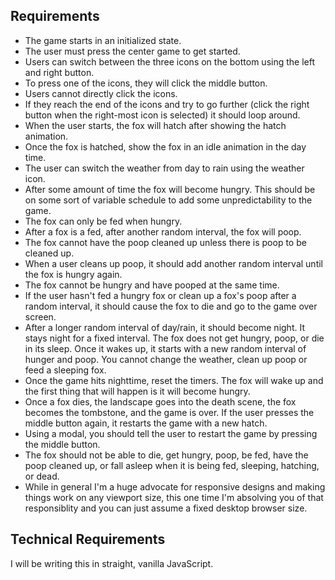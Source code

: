 ## **Requirements**
* The game starts in an initialized state.<br>
* The user must press the center game to get started.<br>
* Users can switch between the three icons on the bottom using the left and right button.<br>
* To press one of the icons, they will click the middle button.<br>
* Users cannot directly click the icons.<br>
* If they reach the end of the icons and try to go further (click the right button when the right-most icon is selected) it should loop around.<br>
* When the user starts, the fox will hatch after showing the hatch animation.<br>
* Once the fox is hatched, show the fox in an idle animation in the day time.<br>
* The user can switch the weather from day to rain using the weather icon.<br>
* After some amount of time the fox will become hungry. This should be on some sort of variable schedule to add some unpredictability to the game.<br>
* The fox can only be fed when hungry.<br>
* After a fox is a fed, after another random interval, the fox will poop.<br>
* The fox cannot have the poop cleaned up unless there is poop to be cleaned up.<br>
* When a user cleans up poop, it should add another random interval until the fox is hungry again.<br>
* The fox cannot be hungry and have pooped at the same time.<br>
* If the user hasn't fed a hungry fox or clean up a fox's poop after a random interval, it should cause the fox to die and go to the game over screen.<br>
* After a longer random interval of day/rain, it should become night. It stays night for a fixed interval. The fox does not get hungry, poop, or die in its sleep. Once it wakes up, it starts with a new random interval of hunger and poop. You cannot change the weather, clean up poop or feed a sleeping fox.<br>
* Once the game hits nighttime, reset the timers. The fox will wake up and the first thing that will happen is it will become hungry.<br>
* Once a fox dies, the landscape goes into the death scene, the fox becomes the tombstone, and the game is over. If the user presses the middle button again, it restarts the game with a new hatch.<br>
* Using a modal, you should tell the user to restart the game by pressing the middle button.<br>
* The fox should not be able to die, get hungry, poop, be fed, have the poop cleaned up, or fall asleep when it is being fed, sleeping, hatching, or dead.<br>
* While in general I'm a huge advocate for responsive designs and making things work on any viewport size, this one time I'm absolving you of that responsiblity and you can just assume a fixed desktop browser size.<br>

## **Technical Requirements**

I will be writing this in straight, vanilla JavaScript.